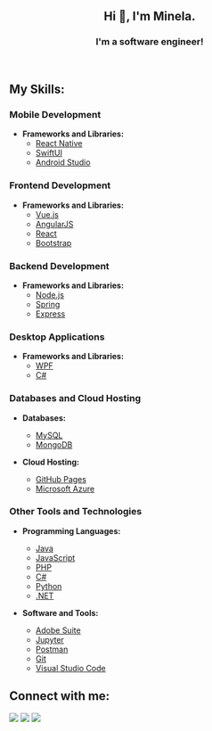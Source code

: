 <h2 align="center">Hi 👋, I'm Minela.</h2>

<h3 align="center">I'm a software engineer!</h3>

<br>

<h2 align="left">My Skills:</h2>

### Mobile Development

- **Frameworks and Libraries:**
    - [React Native](https://github.com/search?q=user%3ADenverCoder1+is%3Arepo+language%3Areact) 
    - [SwiftUI](#)
    - [Android Studio](#)
    
### Frontend Development

- **Frameworks and Libraries:**
    - [Vue.js](#)
    - [AngularJS](#)
    - [React](#)
    - [Bootstrap](#)
    
### Backend Development

- **Frameworks and Libraries:**
    - [Node.js](#)
    - [Spring](#)
    - [Express](#)
    
### Desktop Applications

- **Frameworks and Libraries:**
    - [WPF](#)
    - [C#](#)
    
### Databases and Cloud Hosting

- **Databases:**
    - [MySQL](#)
    - [MongoDB](#)
    
- **Cloud Hosting:**
    - [GitHub Pages](#)
    - [Microsoft Azure](#)
    
### Other Tools and Technologies

- **Programming Languages:**
    - [Java](#)
    - [JavaScript](#)
    - [PHP](#)
    - [C#](#)
    - [Python](#)
    - [.NET](#)
    
- **Software and Tools:**
    - [Adobe Suite](#)
    - [Jupyter](#)
    - [Postman](#)
    - [Git](#)
    - [Visual Studio Code](#)
    
<h2>Connect with me:</h2>
<p>
  <a href="https://www.linkedin.com/in/minela-ganovic-1a2b19209"><img src="https://img.shields.io/badge/linkedin-507d2a.svg?style=for-the-badge&logo=linkedin&logoColor=ffffff"/></a>
   <a href="mailto:minelag556@gmail.com?subject=[GitHub]%20🔥%20profile%20contact&body=Hello"><img src="https://img.shields.io/badge/e‑mail-507d2a.svg?style=for-the-badge&logo=GMail&logoColor=ffffff"/></a>
     <a href="https://github.com/minelaganovic"><img src="https://img.shields.io/badge/github-507d2a.svg?style=for-the-badge&logo=GMail&logoColor=ffffff"/></a>
</p>
